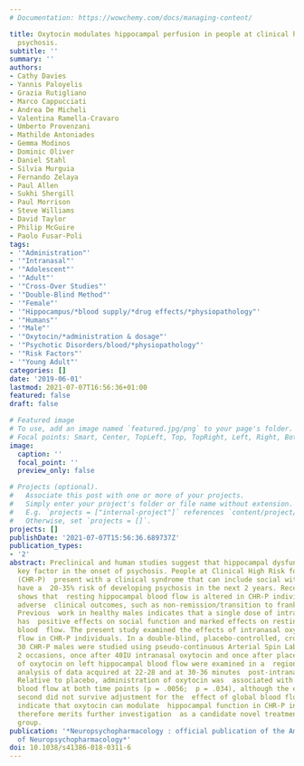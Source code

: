 ```yaml
---
# Documentation: https://wowchemy.com/docs/managing-content/

title: Oxytocin modulates hippocampal perfusion in people at clinical high risk for
  psychosis.
subtitle: ''
summary: ''
authors:
- Cathy Davies
- Yannis Paloyelis
- Grazia Rutigliano
- Marco Cappucciati
- Andrea De Micheli
- Valentina Ramella-Cravaro
- Umberto Provenzani
- Mathilde Antoniades
- Gemma Modinos
- Dominic Oliver
- Daniel Stahl
- Silvia Murguia
- Fernando Zelaya
- Paul Allen
- Sukhi Shergill
- Paul Morrison
- Steve Williams
- David Taylor
- Philip McGuire
- Paolo Fusar-Poli
tags:
- '"Administration"'
- '"Intranasal"'
- '"Adolescent"'
- '"Adult"'
- '"Cross-Over Studies"'
- '"Double-Blind Method"'
- '"Female"'
- '"Hippocampus/*blood supply/*drug effects/*physiopathology"'
- '"Humans"'
- '"Male"'
- '"Oxytocin/*administration & dosage"'
- '"Psychotic Disorders/blood/*physiopathology"'
- '"Risk Factors"'
- '"Young Adult"'
categories: []
date: '2019-06-01'
lastmod: 2021-07-07T16:56:36+01:00
featured: false
draft: false

# Featured image
# To use, add an image named `featured.jpg/png` to your page's folder.
# Focal points: Smart, Center, TopLeft, Top, TopRight, Left, Right, BottomLeft, Bottom, BottomRight.
image:
  caption: ''
  focal_point: ''
  preview_only: false

# Projects (optional).
#   Associate this post with one or more of your projects.
#   Simply enter your project's folder or file name without extension.
#   E.g. `projects = ["internal-project"]` references `content/project/deep-learning/index.md`.
#   Otherwise, set `projects = []`.
projects: []
publishDate: '2021-07-07T15:56:36.689737Z'
publication_types:
- '2'
abstract: Preclinical and human studies suggest that hippocampal dysfunction is a
  key factor in the onset of psychosis. People at Clinical High Risk for psychosis
  (CHR-P)  present with a clinical syndrome that can include social withdrawal and
  have a  20-35% risk of developing psychosis in the next 2 years. Recent research
  shows that  resting hippocampal blood flow is altered in CHR-P individuals and predicts
  adverse  clinical outcomes, such as non-remission/transition to frank psychosis.
  Previous  work in healthy males indicates that a single dose of intranasal oxytocin
  has  positive effects on social function and marked effects on resting hippocampal
  blood  flow. The present study examined the effects of intranasal oxytocin on hippocampal  blood
  flow in CHR-P individuals. In a double-blind, placebo-controlled, crossover  design,
  30 CHR-P males were studied using pseudo-continuous Arterial Spin Labelling  on
  2 occasions, once after 40IU intranasal oxytocin and once after placebo. The  effects
  of oxytocin on left hippocampal blood flow were examined in a  region-of-interest
  analysis of data acquired at 22-28 and at 30-36 minutes  post-intranasal administration.
  Relative to placebo, administration of oxytocin was  associated with increased hippocampal
  blood flow at both time points (p = .0056;  p = .034), although the effect at the
  second did not survive adjustment for the  effect of global blood flow. These data
  indicate that oxytocin can modulate  hippocampal function in CHR-P individuals and
  therefore merits further investigation  as a candidate novel treatment for this
  group.
publication: '*Neuropsychopharmacology : official publication of the American College
  of Neuropsychopharmacology*'
doi: 10.1038/s41386-018-0311-6
---
```

